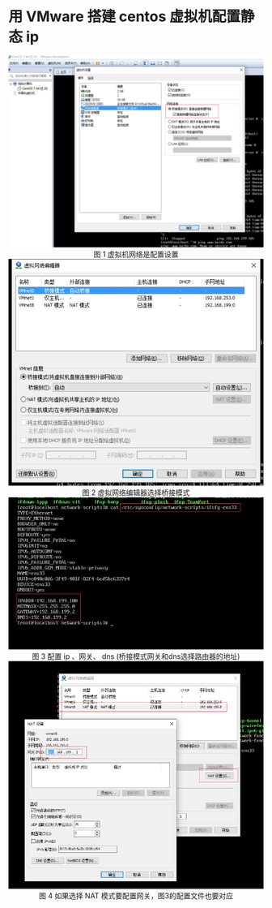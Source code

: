 # 用 VMware 搭建 centos 虚拟机配置静态 ip

<center>
<div>
<img src="/articles/Linux/images/_1.png"/>
</div>
图 1 虚拟机网络是配置设置
</center>

<center>
<div>
<img src="/articles/Linux/images/_2.png"/>
</div>
图 2 虚拟网络编辑器选择桥接模式
</center>

<center>
<div>
<img src="/articles/Linux/images/_3.png"/>
</div>
图 3 配置 ip 、网关、 dns (桥接模式网关和dns选择路由器的地址)
</center>

<center>
<div>
<img src="/articles/Linux/images/_4.png"/>
</div>
图 4 如果选择 NAT 模式要配置网关，图3的配置文件也要对应
</center>
